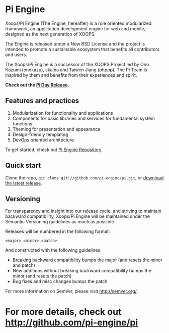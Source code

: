 Pi Engine
=================

Xoops/Pi Engine (The Engine, hereafter) is a role oriented modularized framework, an application development engine for web and mobile, designed as the next generation of XOOPS.

The Engine is released under a New BSD License and the project is intended to promote a sustainable ecosystem that benefits all contributors and users.

The Xoops/Pi Engine is a successor of the XOOPS Project led by Ono Kazumi (onokazu), skalpa and Taiwen Jiang (phppp). The Pi Team is inspired by them and benefits from their experiences and spirit.

**Check out the [Pi Day Release](https://github.com/pi-engine/pi/blob/master/doc/pi-day-release.txt).**



Features and practices
----------------------
1. Modularization for functionality and applications
2. Components for basic libraries and services for fundamental system functions
3. Theming for presentation and appearance
4. Design-friendly templating
5. DevOps oriented architecture

To get started, check out [Pi Engine Repository](https://github.com/pi-engine/pi).



Quick start
-----------

Clone the repo, `git clone git://github.com/pi-engine/pi.git`, or [download the latest release](https://github.com/pi-engine/pi/zipball/master).



Versioning
----------

For transparency and insight into our release cycle, and striving to maintain backward compatibility, Xoops/Pi Engine will be maintained under the Semantic Versioning guidelines as much as possible.

Releases will be numbered in the following format:

`<major>.<minor>.<patch>`

And constructed with the following guidelines:

* Breaking backward compatibility bumps the major (and resets the minor and patch)
* New additions without breaking backward compatibility bumps the minor (and resets the patch)
* Bug fixes and misc changes bumps the patch

For more information on SemVer, please visit http://semver.org/.


For more details, check out http://github.com/pi-engine/pi
============================================
